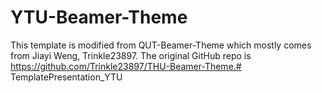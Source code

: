 # YTU-Beamer-Theme

This template is modified from QUT-Beamer-Theme which mostly comes from Jiayi Weng, Trinkle23897.
The original GitHub repo is https://github.com/Trinkle23897/THU-Beamer-Theme.# TemplatePresentation_YTU

